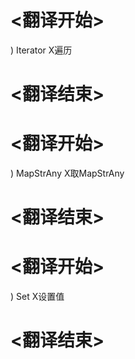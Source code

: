 
# <翻译开始>
) Iterator
X遍历
# <翻译结束>

# <翻译开始>
) MapStrAny
X取MapStrAny
# <翻译结束>

# <翻译开始>
) Set
X设置值
# <翻译结束>
